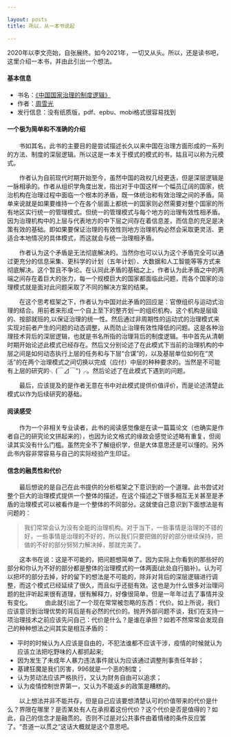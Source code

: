 ```yaml
---

layout: posts
title: 所以，从一本书说起

---
```


2020年以李文亮始，自张展终。如今2021年，一切又从头。所以，还是读书吧，这里介绍一本书，并由此引出一个想法。

#### 基本信息

* 书名：[《中国国家治理的制度逻辑》](https://book.douban.com/subject/26901114/)
* 作者：[周雪光](https://weibo.com/u/3702002507?is_all=1)
* 发行信息：没有纸质版，pdf、epbu、mobi格式很容易找到

#### 一个极为简单和不准确的介绍

&emsp;&emsp;书如其名，此书的主要目的是尝试描述长久以来中国在治理方面形成的一系列的方法、制度的深层逻辑。所以这是一本关于模式的模式的书，姑且可以称为元模式。

&emsp;&emsp;作者认为自前现代时期开始至今，虽然中国的政权几经更迭，但是深层逻辑是一脉相承的。作者从组织学角度出发，指出对于中国这样一个幅员辽阔的国家，统治机构在治理过程中面临一个根本的矛盾，既一体统治和有效治理之间的矛盾。简单来说就是如果要维持一个在各个层面上都统一的国家则必然需要对整个国家的所有地区实行统一的管理模式。但统一的管理模式与每个地方的治理有效性相矛盾。因为治理机构中的上层与代表地方的中下层之间存在着信息差，而信息的充足是决策有效的基础。即如果要保证治理的有效性则地方治理机构必然会采取更灵活、更适合本地情况的具体模式，而这就会与统一治理相矛盾。

&emsp;&emsp;作者认为这个矛盾是无法彻底解决的。当然你也可以认为这个矛盾完全可以通过更充分的信息采集、更科学的计划（五年计划）、大数据和人工智能等等方式来彻底解决。这个暂且不争论。在认同此矛盾的基础之上，作者认为此矛盾之中的两端之间存在着巨大的张力，每一个规模巨大的国家都面临此问题，而各个国家的治理模式就是面对此问题采取了不同的解决方案的结果。

&emsp;&emsp;在这个思考框架之下，作者认为中国对此矛盾的回应是：官僚组织与运动式治理的结合。用前者来形成一个自上至下的整齐划一的组织机构，这个机构是层级的、按部就班的,以保证治理的统一性。然后通过非周期性的运动式的治理模式来实现对前者产生的问题的动态调整，从而防止治理有效性降低的问题。这是各种治理技术背后的深层逻辑，也就是书名所指的治理背后的制度逻辑。书中首先从清朝时期开始论述此模式已经存在。然后又分别论述了在此模式下当前的治理机构的中层之间是如何动态执行上层的任务和与下层“合谋”的，以及基层单位如何在“灵活”的在两个治理模式之间切换以完成（应付）中层的种种要求的。当然是不可能有上层的研究的╮(￣⊿￣")╭。然后论述了在此模式下遇到的问题。

&emsp;&emsp;最后，应该提及的是作者无意在书中对此模式提供价值评价，而是论述清楚此模式以作为后续研究的基础。

#### 阅读感受

&emsp;&emsp;作为一个非相关专业读者，此书的阅读感觉像是在读一篇篇论文（也确实是作者自己的研究论文拼起来的），也因为论文格式的缘故会感觉论述略有重复，但阅读其实没有什么门槛。虽然完全不了解组织学，但是大体意思还是可以懂的。另外此书内容非常容易与自己的实际经验产生印证。

#### 信念的融贯性和代价

&emsp;&emsp;最后想说的是自己在此书提供的分析框架之下意识到的一个道理。此书尝试对整个巨大的治理模式提供一个整体的描述，在这个描述之下很多相互无关甚至是矛盾的治理模式可以被看作是一个整体的不同部分。这就使自己意识到下面想法是有问题的：

> 我们常常会认为没有全能的治理机构。对于当下，一些事情是治理的不错的好，一些事情是治理的不好的，所以我们只要把做的好的部分继续保持，把做的不好的部分努努力解决掉，那就完美了。

&emsp;&emsp;这本书在说：这是不可能的，把问题想简单了。因为实际上你看到的那些好的部分和你认为不好的部分都是整体的治理模式的一体两面(此处自行脑补)。认为可以把坏的部分去掉，好的留下的想法是不可能的，除非对背后的深层逻辑进行调整，而这个模式已经延续了很久，而且似乎还挺有效。这也是为什么很多对治理问题的批评听起来很有道理，很有解释力，好像很简单，但是一年年过去了事情并没有变化。
&emsp;&emsp;由此就引出了一个现在常常被忽略的东西：代价。如上所说，我们应该意识到治理优势的背后是有必然的代价的。抛开外部问题不谈，我们在支持一项治理技术之前应该先问自己：代价是什么？是谁在承担？如若不然常常会发现自己的种种想法之间其实是相互矛盾的：
>
* 平时的时候认为人应该是自由的，不犯法谁都不应该干涉，疫情的时候就认为应该立法把吃野味的人都抓起来;
* 因为发生了未成年人暴力违法事件就认为应该通过调整刑事责任年龄；
* 基建狂魔是我们厉害，996就是一个恶的制度；
* 认为劳动法应该严格执行，又认为财务自由可以追求；
* 认为疫情控制世界第一，又认为不能返乡的政策是糟糕的。

&emsp;&emsp;以上想法并非不能共存，但是自己应该要想清楚认可的价值带来的代价是什么？界限在哪里？是否某处有人在承担着这份代价？这个代价是否是值得的？如此，自己的信念才是融贯的。否则不过是对公共事件由着情绪的条件反应罢了。“吾道一以贯之”这话大概就是这个意思吧。
